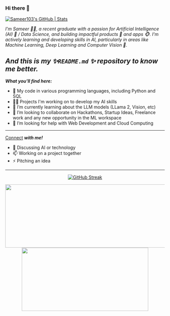 ### Hi there 👋
<p align="center">
  
[![Sameer103's GitHub | Stats](https://stats.quine.sh/Sameer103/github?theme=dark)](https://quine.sh?utm_source=widgets&utm_campaign=Sameer103)

</p>


*I'm Sameer 🙋‍♂️, a recent graduate with a passion for Artificial Intelligence (AI) 🤖 / Data Science, and building impactful products 🎁 and apps 🐵. I'm actively learning and developing skills in AI, particularly in areas like Machine Learning, Deep Learning and Computer Vision 🤳.*

*And this is my ✨`README.md` ✨ repository to know me better.*
---

***What you'll find here:***

- 🐍 My code in various programming languages, including Python and SQL
- 👨‍💻 Projects I'm working on to develop my AI skills
- 🌱 I’m currently learning about the LLM models (LLama 2, Vision, etc)
- 👯 I’m looking to collaborate on Hackathons, Startup Ideas, Freelance work and any new opportunity in the ML workspace
- 🤔 I’m looking for help with Web Development and Cloud Computing
---

[Connect](https://ekka.me/sameer103) 
***with me!***
- 💬 Discussing AI or technology
- 📫 Working on a project together
- ⚡ Pitching an idea
---

<p align="center">
<a href="https://git.io/streak-stats"><img src="https://streak-stats.demolab.com?user=Sameer103&theme=highcontrast" alt="GitHub Streak" /></a>
</p>  

<p align="center">
  <img width="600" height="200" src="https://github-readme-stats.vercel.app/api?username=Sameer103&show_icons=true&theme=vision-friendly-dark">
  <img width="400" height="200" src="https://github-readme-stats.vercel.app/api/top-langs/?username=Sameer103&size_weight=0.1&count_weight=0.33&layout=compact&theme=vision-friendly-dark">
</p>
 


<div id="header" align="center">
  <img src="https://komarev.com/ghpvc/?username=Sameer103&style=for-the-badge&color=blue" alt=""/>
</div>


